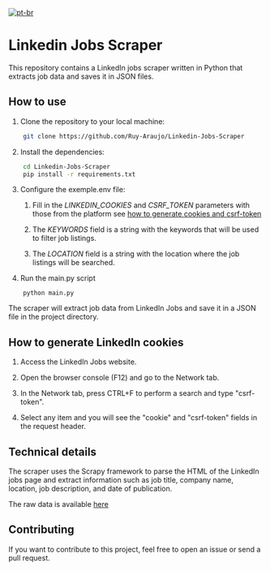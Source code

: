 [![pt-br](https://img.shields.io/badge/lang-PT--BR-yellowgreen?style=for-the-badge&logo=googletranslate&logoColor=4285F4)](/README.pt-br.md)

# Linkedin Jobs Scraper

This repository contains a LinkedIn jobs scraper written in Python that extracts job data and saves it in JSON files.

## How to use

1. Clone the repository to your local machine:

```bash
    git clone https://github.com/Ruy-Araujo/Linkedin-Jobs-Scraper
```

2. Install the dependencies:

```bash
    cd Linkedin-Jobs-Scraper
    pip install -r requirements.txt
```

3. Configure the exemple.env file:

    1. Fill in the *LINKEDIN_COOKIES* and *CSRF_TOKEN* parameters with those from the platform see [how to generate cookies and csrf-token](#cookies)

    2. The *KEYWORDS* field is a string with the keywords that will be used to filter job listings.

    3. The *LOCATION* field is a string with the location where the job listings will be searched.

4. Run the main.py script

```python3
    python main.py
```

The scraper will extract job data from LinkedIn Jobs and save it in a JSON file in the project directory.

## <a id="cookies"></a>How to generate LinkedIn cookies

1. Access the LinkedIn Jobs website.

2. Open the browser console (F12) and go to the Network tab.

3. In the Network tab, press CTRL+F to perform a search and type "csrf-token".

4. Select any item and you will see the "cookie" and "csrf-token" fields in the request header.

## Technical details

The scraper uses the Scrapy framework to parse the HTML of the LinkedIn jobs page and extract information such as job title, company name, location, job description, and date of publication.

The raw data is available [here](data/)

## Contributing

If you want to contribute to this project, feel free to open an issue or send a pull request.
